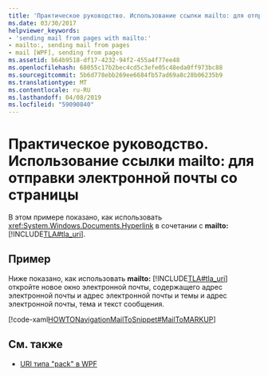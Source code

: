 ```yaml
---
title: 'Практическое руководство. Использование ссылки mailto: для отправки электронной почты со страницы'
ms.date: 03/30/2017
helpviewer_keywords:
- 'sending mail from pages with mailto:'
- mailto:, sending mail from pages
- mail [WPF], sending from pages
ms.assetid: b64b9518-df17-4232-94f2-455a4f77ee48
ms.openlocfilehash: 68055c17b2bec4cd5c3efe05c48eda0ff973bc88
ms.sourcegitcommit: 5b6d778ebb269ee6684fb57ad69a8c28b06235b9
ms.translationtype: MT
ms.contentlocale: ru-RU
ms.lasthandoff: 04/08/2019
ms.locfileid: "59090840"
---
```

# <a name="how-to-use-mailto-to-send-mail-from-a-page"></a>Практическое руководство. Использование ссылки mailto: для отправки электронной почты со страницы
В этом примере показано, как использовать <xref:System.Windows.Documents.Hyperlink> в сочетании с **mailto:**[!INCLUDE[TLA#tla_uri](../../../../includes/tlasharptla-uri-md.md)].  
  
## <a name="example"></a>Пример  
 Ниже показано, как использовать **mailto:** [!INCLUDE[TLA#tla_uri](../../../../includes/tlasharptla-uri-md.md)] откройте новое окно электронной почты, содержащего адрес электронной почты и адрес электронной почты и темы и адрес электронной почты, тема и текст сообщения.  
  
 [!code-xaml[HOWTONavigationMailToSnippet#MailToMARKUP](~/samples/snippets/csharp/VS_Snippets_Wpf/HOWTONavigationMailToSnippet/CS/HomePage.xaml#mailtomarkup)]  
  
## <a name="see-also"></a>См. также

- [URI типа "pack" в WPF](pack-uris-in-wpf.md)
